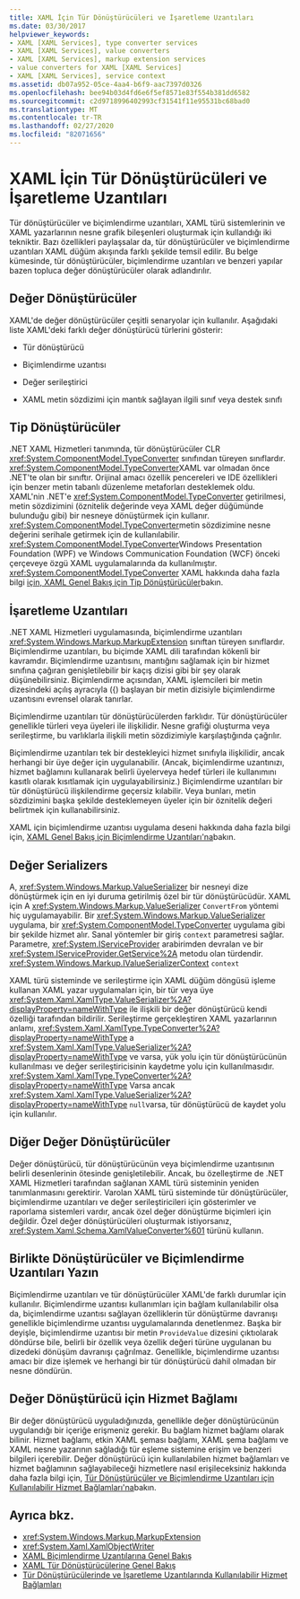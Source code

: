 ```yaml
---
title: XAML İçin Tür Dönüştürücüleri ve İşaretleme Uzantıları
ms.date: 03/30/2017
helpviewer_keywords:
- XAML [XAML Services], type converter services
- XAML [XAML Services], value converters
- XAML [XAML Services], markup extension services
- value converters for XAML [XAML Services]
- XAML [XAML Services], service context
ms.assetid: db07a952-05ce-4aa4-b6f9-aac7397d0326
ms.openlocfilehash: bee94b03d4fd6e6f5ef8571e83f554b381dd6582
ms.sourcegitcommit: c2d9718996402993cf31541f11e95531bc68bad0
ms.translationtype: MT
ms.contentlocale: tr-TR
ms.lasthandoff: 02/27/2020
ms.locfileid: "82071656"
---
```

# <a name="type-converters-and-markup-extensions-for-xaml"></a>XAML İçin Tür Dönüştürücüleri ve İşaretleme Uzantıları

Tür dönüştürücüler ve biçimlendirme uzantıları, XAML türü sistemlerinin ve XAML yazarlarının nesne grafik bileşenleri oluşturmak için kullandığı iki tekniktir. Bazı özellikleri paylaşsalar da, tür dönüştürücüler ve biçimlendirme uzantıları XAML düğüm akışında farklı şekilde temsil edilir. Bu belge kümesinde, tür dönüştürücüler, biçimlendirme uzantıları ve benzeri yapılar bazen topluca değer dönüştürücüler olarak adlandırılır.

## <a name="value-converters"></a>Değer Dönüştürücüler

XAML'de değer dönüştürücüler çeşitli senaryolar için kullanılır. Aşağıdaki liste XAML'deki farklı değer dönüştürücü türlerini gösterir:

- Tür dönüştürücü

- Biçimlendirme uzantısı

- Değer serileştirici

- XAML metin sözdizimi için mantık sağlayan ilgili sınıf veya destek sınıfı

## <a name="type-converters"></a>Tip Dönüştürücüler

.NET XAML Hizmetleri tanımında, tür dönüştürücüler CLR <xref:System.ComponentModel.TypeConverter> sınıfından türeyen sınıflardır. <xref:System.ComponentModel.TypeConverter>XAML var olmadan önce .NET'te olan bir sınıftır. Orijinal amacı özellik pencereleri ve IDE özellikleri için benzer metin tabanlı düzenleme metaforları desteklemek oldu. XAML'nin .NET'e <xref:System.ComponentModel.TypeConverter> getirilmesi, metin sözdizimini (öznitelik değerinde veya XAML değer düğümünde bulunduğu gibi) bir nesneye dönüştürmek için kullanır. <xref:System.ComponentModel.TypeConverter>metin sözdizimine nesne değerini serihale getirmek için de kullanılabilir. <xref:System.ComponentModel.TypeConverter>Windows Presentation Foundation (WPF) ve Windows Communication Foundation (WCF) önceki çerçeveye özgü XAML uygulamalarında da kullanılmıştır. <xref:System.ComponentModel.TypeConverter> XAML hakkında daha fazla bilgi [için, XAML Genel Bakış için Tip Dönüştürücüler](type-converters-overview.md)bakın.

## <a name="markup-extensions"></a>İşaretleme Uzantıları

.NET XAML Hizmetleri uygulamasında, biçimlendirme uzantıları <xref:System.Windows.Markup.MarkupExtension> sınıftan türeyen sınıflardır. Biçimlendirme uzantıları, bu biçimde XAML dili tarafından kökenli bir kavramdır. Biçimlendirme uzantısını, mantığını sağlamak için bir hizmet sınıfına çağıran genişletilebilir bir kaçış dizisi gibi bir şey olarak düşünebilirsiniz. Biçimlendirme açısından, XAML işlemcileri bir metin dizesindeki açılış ayracıyla ({) başlayan bir metin dizisiyle biçimlendirme uzantısını evrensel olarak tanırlar.

Biçimlendirme uzantıları tür dönüştürücülerden farklıdır. Tür dönüştürücüler genellikle türleri veya üyeleri ile ilişkilidir. Nesne grafiği oluşturma veya serileştirme, bu varlıklarla ilişkili metin sözdizimiyle karşılaştığında çağrılır.

Biçimlendirme uzantıları tek bir destekleyici hizmet sınıfıyla ilişkilidir, ancak herhangi bir üye değer için uygulanabilir. (Ancak, biçimlendirme uzantınızı, hizmet bağlamını kullanarak belirli üyelerveya hedef türleri ile kullanımını kasıtlı olarak kısıtlamak için uygulayabilirsiniz.) Biçimlendirme uzantıları bir tür dönüştürücü ilişkilendirme geçersiz kılabilir. Veya bunları, metin sözdizimini başka şekilde desteklemeyen üyeler için bir öznitelik değeri belirtmek için kullanabilirsiniz.

XAML için biçimlendirme uzantısı uygulama deseni hakkında daha fazla bilgi için, [XAML Genel Bakış için Biçimlendirme Uzantıları'na](markup-extensions-overview.md)bakın.

## <a name="value-serializers"></a>Değer Serializers

A, <xref:System.Windows.Markup.ValueSerializer> bir nesneyi dize dönüştürmek için en iyi duruma getirilmiş özel bir tür dönüştürücüdür. XAML için A <xref:System.Windows.Markup.ValueSerializer> `ConvertFrom` yöntemi hiç uygulamayabilir. Bir <xref:System.Windows.Markup.ValueSerializer> uygulama, bir <xref:System.ComponentModel.TypeConverter> uygulama gibi bir şekilde hizmet alır. Sanal yöntemler bir giriş `context` parametresi sağlar. Parametre, <xref:System.IServiceProvider> arabirimden devralan ve bir <xref:System.IServiceProvider.GetService%2A> metodu olan türdendir. <xref:System.Windows.Markup.IValueSerializerContext> `context`

XAML türü sisteminde ve serileştirme için XAML düğüm döngüsü işleme kullanan XAML yazar uygulamaları için, bir tür veya üye <xref:System.Xaml.XamlType.ValueSerializer%2A?displayProperty=nameWithType> ile ilişkili bir değer dönüştürücü kendi özelliği tarafından bildirilir. Serileştirme gerçekleştiren XAML yazarlarının anlamı, <xref:System.Xaml.XamlType.TypeConverter%2A?displayProperty=nameWithType> a <xref:System.Xaml.XamlType.ValueSerializer%2A?displayProperty=nameWithType> ve varsa, yük yolu için tür dönüştürücünün kullanılması ve değer serileştiricisinin kaydetme yolu için kullanılmasıdır. <xref:System.Xaml.XamlType.TypeConverter%2A?displayProperty=nameWithType> Varsa ancak <xref:System.Xaml.XamlType.ValueSerializer%2A?displayProperty=nameWithType> `null`varsa, tür dönüştürücü de kaydet yolu için kullanılır.

## <a name="other-value-converters"></a>Diğer Değer Dönüştürücüler

Değer dönüştürücü, tür dönüştürücünün veya biçimlendirme uzantısının belirli desenlerinin ötesinde genişletilebilir. Ancak, bu özelleştirme de .NET XAML Hizmetleri tarafından sağlanan XAML türü sisteminin yeniden tanımlanmasını gerektirir. Varolan XAML türü sisteminde tür dönüştürücüler, biçimlendirme uzantıları ve değer serileştiricileri için gösterimler ve raporlama sistemleri vardır, ancak özel değer dönüştürme biçimleri için değildir. Özel değer dönüştürücüleri oluşturmak istiyorsanız, <xref:System.Xaml.Schema.XamlValueConverter%601> türünü kullanın.

## <a name="type-converters-and-markup-extensions-in-combination"></a>Birlikte Dönüştürücüler ve Biçimlendirme Uzantıları Yazın

Biçimlendirme uzantıları ve tür dönüştürücüler XAML'de farklı durumlar için kullanılır. Biçimlendirme uzantısı kullanımları için bağlam kullanılabilir olsa da, biçimlendirme uzantısı sağlayan özelliklerin tür dönüştürme davranışı genellikle biçimlendirme uzantısı uygulamalarında denetlenmez. Başka bir deyişle, biçimlendirme uzantısı bir metin `ProvideValue` dizesini çıktıolarak döndürse bile, belirli bir özellik veya özellik değeri türüne uygulanan bu dizedeki dönüşüm davranışı çağrılmaz. Genellikle, biçimlendirme uzantısı amacı bir dize işlemek ve herhangi bir tür dönüştürücü dahil olmadan bir nesne döndürün.

## <a name="service-context-for-a-value-converter"></a>Değer Dönüştürücü için Hizmet Bağlamı

Bir değer dönüştürücü uyguladığınızda, genellikle değer dönüştürücünün uygulandığı bir içeriğe erişmeniz gerekir. Bu bağlam hizmet bağlamı olarak bilinir. Hizmet bağlamı, etkin XAML şeması bağlamı, XAML şema bağlamı ve XAML nesne yazarının sağladığı tür eşleme sistemine erişim ve benzeri bilgileri içerebilir. Değer dönüştürücü için kullanılabilen hizmet bağlamları ve hizmet bağlamının sağlayabileceği hizmetlere nasıl erişileceksiniz hakkında daha fazla bilgi için, [Tür Dönüştürücüler ve Biçimlendirme Uzantıları için Kullanılabilir Hizmet Bağlamları'na](service-contexts-with-type-converters-and-markup-extensions.md)bakın.

## <a name="see-also"></a>Ayrıca bkz.

- <xref:System.Windows.Markup.MarkupExtension>
- <xref:System.Xaml.XamlObjectWriter>
- [XAML Biçimlendirme Uzantılarına Genel Bakış](markup-extensions-overview.md)
- [XAML Tür Dönüştürücülerine Genel Bakış](type-converters-overview.md)
- [Tür Dönüştürücülerinde ve İşaretleme Uzantılarında Kullanılabilir Hizmet Bağlamları](service-contexts-with-type-converters-and-markup-extensions.md)
